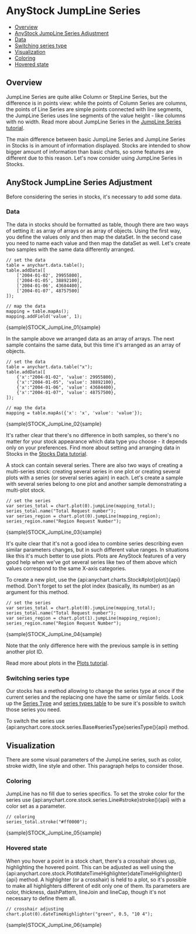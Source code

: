 # AnyStock JumpLine Series

* [Overview](#overview)
* [AnyStock JumpLine Series Adjustment](#anystock_jumpline_series_adjustment)
 * [Data](#data)
 * [Switching series type](#switching_series_type)
* [Visualization](#visualization)
 * [Coloring](#coloring)
 * [Hovered state](#hovered_state)

## Overview

JumpLine Series are quite alike Column or StepLine Series, but the difference is in points view: while the points of Column Series are columns, the points of Line Series are simple points connected with line segments, the JumpLine Series uses line segments of the value height - like columns with no width. Read more about JumpLine Series in the [JumpLine Series tutorial](../../Basic_Chart_Types/JumpLine_Chart).

The main difference between basic JumpLine Series and JumpLine Series in Stocks is in amount of information displayed. Stocks are intended to show bigger amount of information than basic charts, so some features are different due to this reason. Let's now consider using JumpLine Series in Stocks.

## AnyStock JumpLine Series Adjustment

Before considering the series in stocks, it's necessary to add some data. 
 
### Data

The data in stocks should be formatted as table, though there are two ways of setting it: as array of arrays or as array of objects. Using the first way, you define the values only and then map the dataSet. In the second case you need to name each value and then map the dataSet as well. Let's create two samples with the same data differently arranged.

```
// set the data
table = anychart.data.table();
table.addData([
    ['2004-01-02', 29955800],
    ['2004-01-05', 38892100],
    ['2004-01-06', 43684400],
    ['2004-01-07', 48757500]
]);

// map the data
mapping = table.mapAs();
mapping.addField('value', 1);
```

{sample}STOCK\_JumpLine\_01{sample}

In the sample above we arranged data as an array of arrays. The next sample contains the same data, but this time it's arranged as an array of objects.

```
// set the data
table = anychart.data.table("x");
table.addData([
    {'x':"2004-01-02", 'value': 29955800},
    {'x':"2004-01-05", 'value': 38892100},
    {'x':"2004-01-06", 'value': 43684400},
    {'x':"2004-01-07", 'value': 48757500},
]);

// map the data
mapping = table.mapAs({'x': 'x', 'value': 'value'});
```

{sample}STOCK\_JumpLine\_02{sample}

It's rather clear that there's no difference in both samples, so there's no matter for your stock appearance which data type you choose - it depends only on your preferences. Find more about setting and arranging data in Stocks in the [Stocks Data tutorial](../Data).

A stock can contain several series. There are also two ways of creating a multi-series stock: creating several series in one plot or creating several plots with a series (or several series again) in each. Let's create a sample with several series belong to one plot and another sample demonstrating a multi-plot stock. 

```
// set the series
var series_total = chart.plot(0).jumpLine(mapping_total);
series_total.name("Total Request number");
var series_region = chart.plot(0).jumpLine(mapping_region);
series_region.name("Region Request Number");
```

{sample}STOCK\_JumpLine\_03{sample}

It's quite clear that it's not a good idea to combine series describing even similar parameters changes, but in such different value ranges. In situations like this it's much better to use plots. Plots are AnyStock features of a very good help when we've got several series like two of them above which values correspond to the same X-axis categories.

To create a new plot, use the {api:anychart.charts.Stock#plot}plot(){api} method. Don't forget to set the plot index (basically, its number) as an argument for this method.

```
// set the series
var series_total = chart.plot(0).jumpLine(mapping_total);
series_total.name("Total Request number");
var series_region = chart.plot(1).jumpLine(mapping_region);
series_region.name("Region Request Number");
```

{sample}STOCK\_JumpLine\_04{sample}

Note that the only difference here with the previous sample is in setting another plot ID.

Read more about plots in the [Plots tutorial](../Chart_Plots).

### Switching series type

Our stocks has a method allowing to change the series type at once if the current series and the replacing one have the same or similar fields. Look up the [Series Type](Series_Type) and [series types table](Supported_Series#list_of_supported_series) to be sure it's possible to switch those series you need.

To switch the series use {api:anychart.core.stock.series.Base#seriesType}seriesType(){api} method.

## Visualization

There are some visual parameters of the JumpLine series, such as color, stroke width, line style and other. This paragraph helps to consider those.

### Coloring

JumpLine has no fill due to series specifics. To set the stroke color for the series use {api:anychart.core.stock.series.Line#stroke}stroke(){api} with a color set as a parameter.

```
// coloring
series_total.stroke("#ff0000");
```

{sample}STOCK\_JumpLine\_05{sample}

### Hovered state

When you hover a point in a stock chart, there's a crosshair shows up, highlighting the hovered point. This can be adjusted as well using the {api:anychart.core.stock.Plot#dateTimeHighlighter}dateTimeHighlighter(){api} method. A highlighter (or a crosshair) is held to a plot, so it's possible to make all highlighters different of edit only one of them. Its parameters are color, thickness, dashPattern, lineJoin and lineCap, though it's not necessary to define them all.

```
// crosshair adjusting
chart.plot(0).dateTimeHighlighter("green", 0.5, "10 4");
```

{sample}STOCK\_JumpLine\_06{sample}
